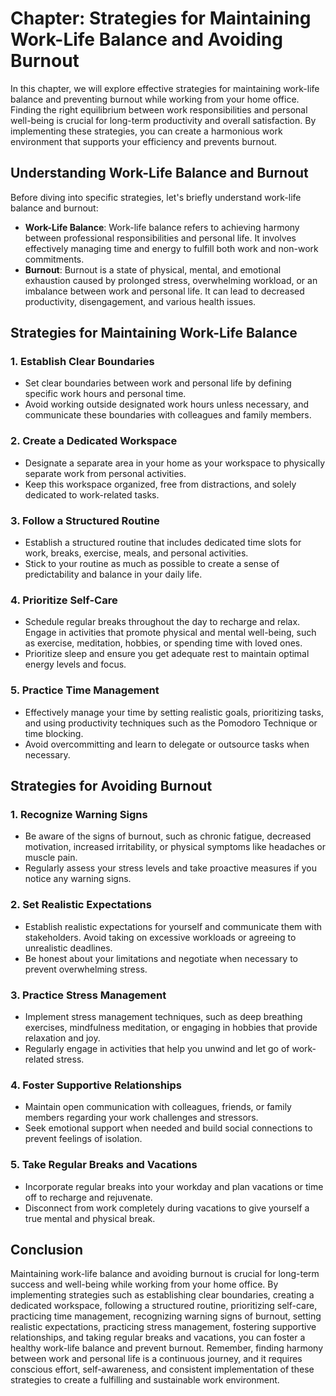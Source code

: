 Chapter: Strategies for Maintaining Work-Life Balance and Avoiding Burnout
==========================================================================

In this chapter, we will explore effective strategies for maintaining work-life balance and preventing burnout while working from your home office. Finding the right equilibrium between work responsibilities and personal well-being is crucial for long-term productivity and overall satisfaction. By implementing these strategies, you can create a harmonious work environment that supports your efficiency and prevents burnout.

**Understanding Work-Life Balance and Burnout**
-----------------------------------------------

Before diving into specific strategies, let's briefly understand work-life balance and burnout:

* **Work-Life Balance**: Work-life balance refers to achieving harmony between professional responsibilities and personal life. It involves effectively managing time and energy to fulfill both work and non-work commitments.
* **Burnout**: Burnout is a state of physical, mental, and emotional exhaustion caused by prolonged stress, overwhelming workload, or an imbalance between work and personal life. It can lead to decreased productivity, disengagement, and various health issues.

**Strategies for Maintaining Work-Life Balance**
------------------------------------------------

### **1. Establish Clear Boundaries**

* Set clear boundaries between work and personal life by defining specific work hours and personal time.
* Avoid working outside designated work hours unless necessary, and communicate these boundaries with colleagues and family members.

### **2. Create a Dedicated Workspace**

* Designate a separate area in your home as your workspace to physically separate work from personal activities.
* Keep this workspace organized, free from distractions, and solely dedicated to work-related tasks.

### **3. Follow a Structured Routine**

* Establish a structured routine that includes dedicated time slots for work, breaks, exercise, meals, and personal activities.
* Stick to your routine as much as possible to create a sense of predictability and balance in your daily life.

### **4. Prioritize Self-Care**

* Schedule regular breaks throughout the day to recharge and relax. Engage in activities that promote physical and mental well-being, such as exercise, meditation, hobbies, or spending time with loved ones.
* Prioritize sleep and ensure you get adequate rest to maintain optimal energy levels and focus.

### **5. Practice Time Management**

* Effectively manage your time by setting realistic goals, prioritizing tasks, and using productivity techniques such as the Pomodoro Technique or time blocking.
* Avoid overcommitting and learn to delegate or outsource tasks when necessary.

**Strategies for Avoiding Burnout**
-----------------------------------

### **1. Recognize Warning Signs**

* Be aware of the signs of burnout, such as chronic fatigue, decreased motivation, increased irritability, or physical symptoms like headaches or muscle pain.
* Regularly assess your stress levels and take proactive measures if you notice any warning signs.

### **2. Set Realistic Expectations**

* Establish realistic expectations for yourself and communicate them with stakeholders. Avoid taking on excessive workloads or agreeing to unrealistic deadlines.
* Be honest about your limitations and negotiate when necessary to prevent overwhelming stress.

### **3. Practice Stress Management**

* Implement stress management techniques, such as deep breathing exercises, mindfulness meditation, or engaging in hobbies that provide relaxation and joy.
* Regularly engage in activities that help you unwind and let go of work-related stress.

### **4. Foster Supportive Relationships**

* Maintain open communication with colleagues, friends, or family members regarding your work challenges and stressors.
* Seek emotional support when needed and build social connections to prevent feelings of isolation.

### **5. Take Regular Breaks and Vacations**

* Incorporate regular breaks into your workday and plan vacations or time off to recharge and rejuvenate.
* Disconnect from work completely during vacations to give yourself a true mental and physical break.

**Conclusion**
--------------

Maintaining work-life balance and avoiding burnout is crucial for long-term success and well-being while working from your home office. By implementing strategies such as establishing clear boundaries, creating a dedicated workspace, following a structured routine, prioritizing self-care, practicing time management, recognizing warning signs of burnout, setting realistic expectations, practicing stress management, fostering supportive relationships, and taking regular breaks and vacations, you can foster a healthy work-life balance and prevent burnout. Remember, finding harmony between work and personal life is a continuous journey, and it requires conscious effort, self-awareness, and consistent implementation of these strategies to create a fulfilling and sustainable work environment.
